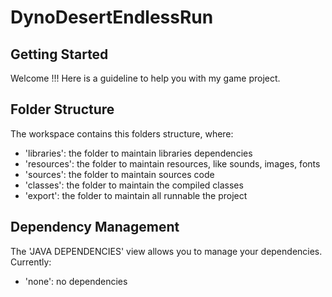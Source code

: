 # DynoDesertEndlessRun #

## Getting Started

Welcome !!!
Here is a guideline to help you with my game project.

## Folder Structure

The workspace contains this folders structure, where:

- 'libraries': the folder to maintain libraries dependencies
- 'resources': the folder to maintain resources, like sounds, images, fonts
- 'sources': the folder to maintain sources code
- 'classes': the folder to maintain the compiled classes
- 'export': the folder to maintain all runnable the project

## Dependency Management

The 'JAVA DEPENDENCIES' view allows you to manage your dependencies. Currently:

- 'none': no dependencies
